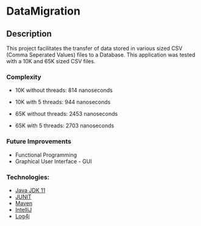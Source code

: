 # DataMigration

## Description
This project facilitates the transfer of data stored in various sized CSV (Comma Seperated Values) files to a Database. This application was tested with a 10K and 65K sized CSV files.

### Complexity
- 10K without threads: 814 nanoseconds 
- 10K with 5 threads: 944 nanoseconds

- 65K without threads: 2453 nanoseconds
- 65K with 5 threads: 2703 nanoseconds 

### Future Improvements
- Functional Programming
- Graphical User Interface - GUI

### Technologies:
- [Java JDK 11](https://www.oracle.com/uk/java/technologies/javase-jdk11-downloads.html)
- [JUNIT](https://junit.org/junit4/)
- [Maven](https://maven.apache.org/what-is-maven.html)
- [IntelliJ](https://www.jetbrains.com/idea/)
- [Log4j](https://logging.apache.org/log4j/2.x)
